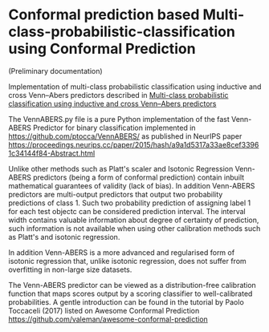 # Conformal prediction based Multi-class-probabilistic-classification using Conformal Prediction

(Preliminary documentation)

Implementation of multi-class probabilistic classification using inductive and cross Venn–Abers predictors described in [Multi-class probabilistic classification using inductive and cross Venn–Abers predictors](https://proceedings.mlr.press/v60/manokhin17a.html)

The VennABERS.py file is a pure Python implementation of the fast Venn-ABERS Predictor for binary classification implemented in https://github.com/ptocca/VennABERS/ as published in NeurIPS paper  https://proceedings.neurips.cc/paper/2015/hash/a9a1d5317a33ae8cef33961c34144f84-Abstract.html 

Unlike other methods such as Platt's scaler and Isotonic Regression Venn-ABERS predictors (being a form of conformal prediction) contain inbuilt mathematical guarantees of validity (lack of bias). In addition Venn-ABERS predictors are multi-output predictors that output two probability predictions of class 1. Such two probability prediction of assigning label 1 for each test objectc can be considered prediction interval. The interval width contains valuable information about degree of certainty of prediction, such information is not available when using other calibration methods such as Platt's and isotonic regression. 

In addition Venn-ABERS is a more advanced and regularised form of isotonic regression that, unlike isotonic regression, does not suffer from overfitting in non-large size datasets.

The Venn-ABERS predictor can be viewed as a distribution-free calibration function that maps scores output by a scoring classifier to well-calibrated probabilities. A gentle introduction can be found in the tutorial by Paolo Toccaceli (2017) listed on Awesome Conformal Prediction https://github.com/valeman/awesome-conformal-prediction


